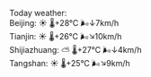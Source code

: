 Today weather:  
Beijing: ☀️   🌡️+28°C 🌬️↓7km/h  
Tianjin: ☀️   🌡️+26°C 🌬️↘10km/h  
Shijiazhuang: ⛅️  🌡️+27°C 🌬️↓4km/h  
Tangshan: ☀️   🌡️+25°C 🌬️↘9km/h  
